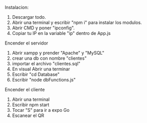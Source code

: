 Instalacion:
1. Descargar todo.
2. Abrir una terminal y escribir "npm i" para instalar los modulos.
3. Abrir CMD y poner "ipconfig".
4. Copiar tu IP en la variable "ip" dentro de App.js

Encender el servidor
1. Abrir xampp y prender "Apache" y "MySQL"
2. crear una db con nombre "clientes"
3. importar el archivo "clientes.sql"
4. En visual Abrir una terminar
5. Escribir "cd Database"
6. Escribir "node dbFunctions.js"

Encender el cliente
1. Abrir una terminal
2. Escribir npm start
3. Tocar "S" para ir a expo Go
4. Escanear el QR
